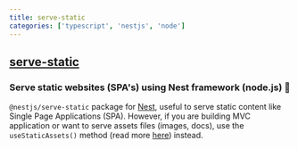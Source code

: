 ```yaml
---
title: serve-static
categories: ['typescript', 'nestjs', 'node']
---
```

## [serve-static](https://github.com/nestjs/serve-static)

### Serve static websites (SPA's) using Nest framework (node.js) 🥦


`@nestjs/serve-static` package for [Nest](https://github.com/nestjs/nest), useful to serve static content like Single Page Applications (SPA). However, if you are building MVC application or want to serve assets files (images, docs), use the `useStaticAssets()` method (read more [here](https://docs.nestjs.com/techniques/mvc)) instead.
